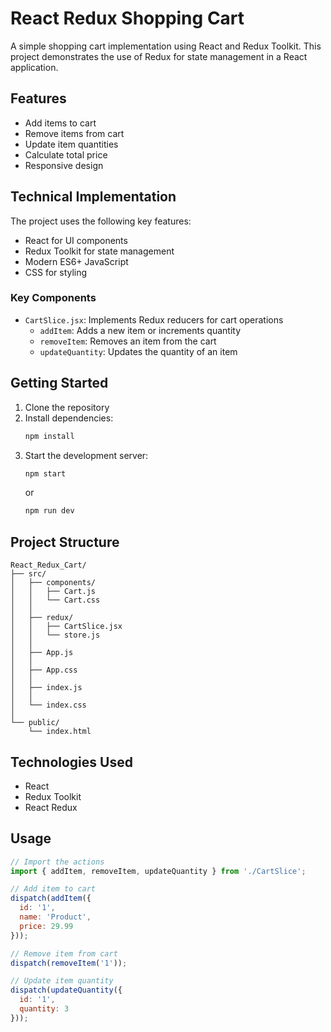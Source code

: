 # React Redux Shopping Cart

A simple shopping cart implementation using React and Redux Toolkit. This project demonstrates the use of Redux for state management in a React application.

## Features

- Add items to cart
- Remove items from cart
- Update item quantities
- Calculate total price
- Responsive design

## Technical Implementation

The project uses the following key features:

- React for UI components
- Redux Toolkit for state management
- Modern ES6+ JavaScript
- CSS for styling

### Key Components

- `CartSlice.jsx`: Implements Redux reducers for cart operations
  - `addItem`: Adds a new item or increments quantity
  - `removeItem`: Removes an item from the cart
  - `updateQuantity`: Updates the quantity of an item

## Getting Started

1. Clone the repository
2. Install dependencies:
   ```bash
   npm install
   ```
3. Start the development server:
   ```bash
   npm start
   ```
   or
   ```bash
   npm run dev
   ```

## Project Structure

```
React_Redux_Cart/
├── src/
│   ├── components/
│   │   ├── Cart.js
│   │   └── Cart.css
│   │   
│   ├── redux/
│   │   ├── CartSlice.jsx
│   │   └── store.js
│   │   
│   ├── App.js
│   │   
│   ├── App.css
│   │   
│   ├── index.js
│   │   
│   └── index.css
│   
└── public/
    └── index.html
```

## Technologies Used

- React
- Redux Toolkit
- React Redux

## Usage

```javascript
// Import the actions
import { addItem, removeItem, updateQuantity } from './CartSlice';

// Add item to cart
dispatch(addItem({
  id: '1',
  name: 'Product',
  price: 29.99
}));

// Remove item from cart
dispatch(removeItem('1'));

// Update item quantity
dispatch(updateQuantity({
  id: '1',
  quantity: 3
}));
``` 